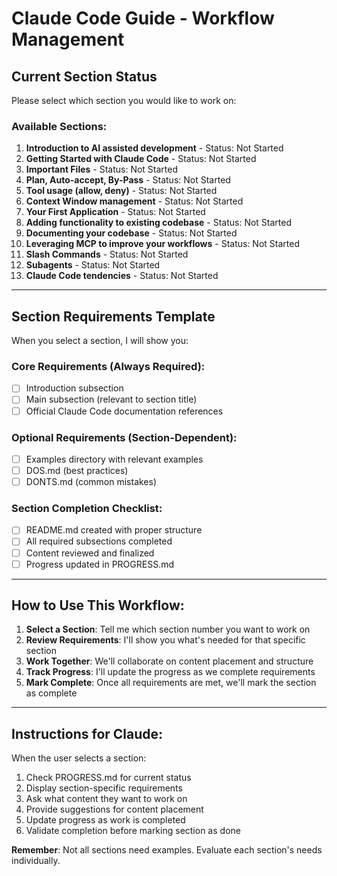# Claude Code Guide - Workflow Management

## Current Section Status

Please select which section you would like to work on:

### Available Sections:
1. **Introduction to AI assisted development** - Status: Not Started
2. **Getting Started with Claude Code** - Status: Not Started  
3. **Important Files** - Status: Not Started
4. **Plan, Auto-accept, By-Pass** - Status: Not Started
5. **Tool usage (allow, deny)** - Status: Not Started
6. **Context Window management** - Status: Not Started
7. **Your First Application** - Status: Not Started
8. **Adding functionality to existing codebase** - Status: Not Started
9. **Documenting your codebase** - Status: Not Started
10. **Leveraging MCP to improve your workflows** - Status: Not Started
11. **Slash Commands** - Status: Not Started
12. **Subagents** - Status: Not Started
13. **Claude Code tendencies** - Status: Not Started

---

## Section Requirements Template

When you select a section, I will show you:

### Core Requirements (Always Required):
- [ ] Introduction subsection
- [ ] Main subsection (relevant to section title)
- [ ] Official Claude Code documentation references

### Optional Requirements (Section-Dependent):
- [ ] Examples directory with relevant examples
- [ ] DOS.md (best practices)
- [ ] DONTS.md (common mistakes)

### Section Completion Checklist:
- [ ] README.md created with proper structure
- [ ] All required subsections completed
- [ ] Content reviewed and finalized
- [ ] Progress updated in PROGRESS.md

---

## How to Use This Workflow:

1. **Select a Section**: Tell me which section number you want to work on
2. **Review Requirements**: I'll show you what's needed for that specific section
3. **Work Together**: We'll collaborate on content placement and structure
4. **Track Progress**: I'll update the progress as we complete requirements
5. **Mark Complete**: Once all requirements are met, we'll mark the section as complete

---

## Instructions for Claude:

When the user selects a section:
1. Check PROGRESS.md for current status
2. Display section-specific requirements
3. Ask what content they want to work on
4. Provide suggestions for content placement
5. Update progress as work is completed
6. Validate completion before marking section as done

**Remember**: Not all sections need examples. Evaluate each section's needs individually.